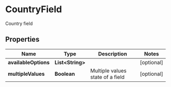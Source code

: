 

# CountryField

Country field

## Properties

Name | Type | Description | Notes
------------ | ------------- | ------------- | -------------
**availableOptions** | **List&lt;String&gt;** |  |  [optional]
**multipleValues** | **Boolean** | Multiple values state of a field |  [optional]



